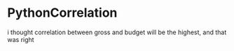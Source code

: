 # PythonCorrelation
i thought correlation between gross and budget will be the highest, and that was right

